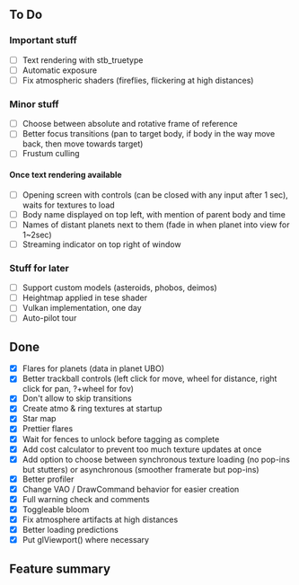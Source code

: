 ## To Do

### Important stuff
- [ ] Text rendering with stb_truetype
- [ ] Automatic exposure
- [ ] Fix atmospheric shaders (fireflies, flickering at high distances)

### Minor stuff
- [ ] Choose between absolute and rotative frame of reference
- [ ] Better focus transitions (pan to target body, if body in the way move back, then move towards target)
- [ ] Frustum culling

#### Once text rendering available
- [ ] Opening screen with controls (can be closed with any input after 1 sec), waits for textures to load
- [ ] Body name displayed on top left, with mention of parent body and time
- [ ] Names of distant planets next to them (fade in when planet into view for 1~2sec)
- [ ] Streaming indicator on top right of window

### Stuff for later
- [ ] Support custom models (asteroids, phobos, deimos)
- [ ] Heightmap applied in tese shader
- [ ] Vulkan implementation, one day
- [ ] Auto-pilot tour

## Done
- [x] Flares for planets (data in planet UBO)
- [x] Better trackball controls (left click for move, wheel for distance, right click for pan, ?+wheel for fov)
- [x] Don't allow to skip transitions
- [x] Create atmo & ring textures at startup
- [x] Star map
- [x] Prettier flares
- [x] Wait for fences to unlock before tagging as complete
- [x] Add cost calculator to prevent too much texture updates at once
- [x] Add option to choose between synchronous texture loading (no pop-ins but stutters) or asynchronous (smoother framerate but pop-ins)
- [x] Better profiler
- [x] Change VAO / DrawCommand behavior for easier creation
- [x] Full warning check and comments
- [x] Toggleable bloom
- [x] Fix atmosphere artifacts at high distances
- [x] Better loading predictions
- [x] Put glViewport() where necessary

## Feature summary
